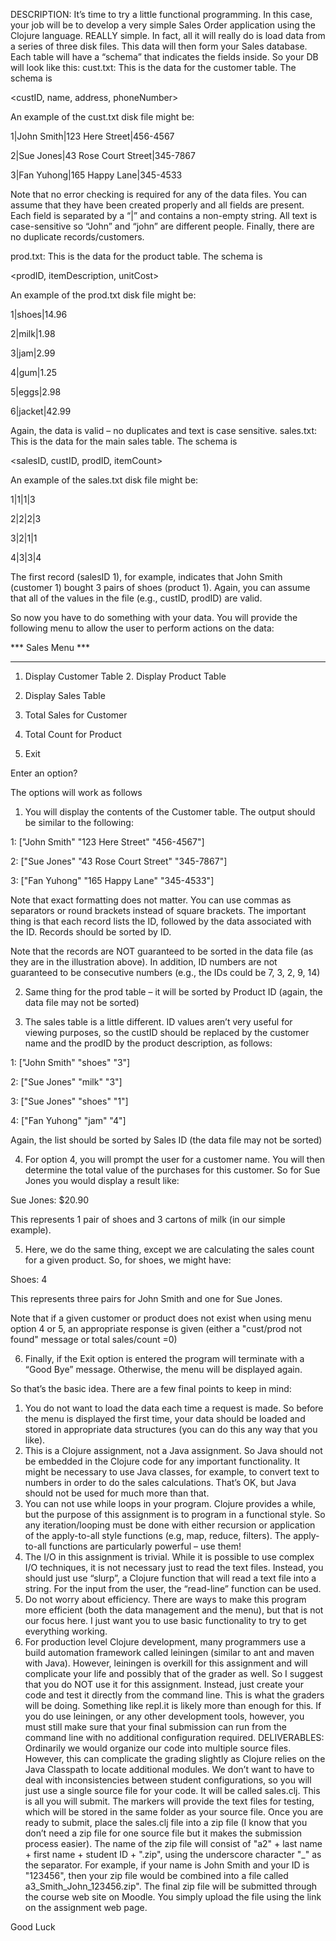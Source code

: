 
DESCRIPTION: It’s time to try a little functional programming. In this case, your job will be to develop a very simple Sales Order application using the Clojure language. REALLY simple. In fact, all it will really do is load data from a series of three disk files. This data will then form your Sales database. Each table will have a “schema” that indicates the fields inside. So your DB will look like this:
cust.txt: This is the data for the customer table. The schema is 

<custID, name, address, phoneNumber>

An example of the cust.txt disk file might be:

1|John Smith|123 Here Street|456-4567 

2|Sue Jones|43 Rose Court Street|345-7867 

3|Fan Yuhong|165 Happy Lane|345-4533


Note that no error checking is required for any of the data files. You can assume that they have been created properly and all fields are present. Each field is separated by a “|” and contains a non-empty string. All text is case-sensitive so “John” and “john” are different people. Finally, there are no duplicate records/customers.

prod.txt: This is the data for the product table. The schema is

<prodID, itemDescription, unitCost>

An example of the prod.txt disk file might be:

1|shoes|14.96 

2|milk|1.98 

3|jam|2.99 

4|gum|1.25 

5|eggs|2.98 

6|jacket|42.99


Again, the data is valid – no duplicates and text is case sensitive. 
sales.txt: This is the data for the main sales table. The schema is 


<salesID, custID, prodID, itemCount>


An example of the sales.txt disk file might be:


1|1|1|3

2|2|2|3

3|2|1|1

4|3|3|4


The first record (salesID 1), for example, indicates that John Smith (customer 1) bought 3 pairs of shoes (product 1). Again, you can assume that all of the values in the file (e.g., custID, prodID) are valid.


So now you have to do something with your data. You will provide the following menu to allow the user to perform actions on the data:


*** Sales Menu *** 

------------------

1. Display Customer Table 2. Display Product Table

3. Display Sales Table

4. Total Sales for Customer 

5. Total Count for Product 

6. Exit


Enter an option?


The options will work as follows


1. You will display the contents of the Customer table. The output should be similar to the following:


1: ["John Smith" "123 Here Street" "456-4567"]

2: ["Sue Jones" "43 Rose Court Street" "345-7867"] 

3: ["Fan Yuhong" "165 Happy Lane" "345-4533"]


Note that exact formatting does not matter. You can use commas as separators or round brackets instead of square brackets. The important thing is that each record lists the ID, followed by the data associated with the ID. Records should be sorted by ID.


Note that the records are NOT guaranteed to be sorted in the data file (as they are in the illustration above). In addition, ID numbers are not guaranteed to be consecutive numbers (e.g., the IDs could be 7, 3, 2, 9, 14)



2. Same thing for the prod table – it will be sorted by Product ID (again, the data file may not be sorted)


3. The sales table is a little different. ID values aren’t very useful for viewing purposes, so the custID should be replaced by the customer name and the prodID by the product description, as follows:


1: ["John Smith" "shoes" "3"] 

2: ["Sue Jones" "milk" "3"]

3: ["Sue Jones" "shoes" "1"] 

4: ["Fan Yuhong" "jam" "4"]


Again, the list should be sorted by Sales ID (the data file may not be sorted)


4. For option 4, you will prompt the user for a customer name. You will then determine the total value of the purchases for this customer. So for Sue Jones you would display a result like:


Sue Jones: $20.90


This represents 1 pair of shoes and 3 cartons of milk (in our simple example).


5. Here, we do the same thing, except we are calculating the sales count for a given product. So, for shoes, we might have:


Shoes: 4


This represents three pairs for John Smith and one for Sue Jones.


Note that if a given customer or product does not exist when using menu option 4 or 5, an appropriate response is given (either a "cust/prod not found" message or total sales/count =0)


6. Finally, if the Exit option is entered the program will terminate with a “Good Bye” message. Otherwise, the menu will be displayed again.


So that’s the basic idea. There are a few final points to keep in mind:


1. You do not want to load the data each time a request is made. So before the menu is displayed the first time, your data should be loaded and stored in appropriate data structures (you can do this any way that you like).
2. This is a Clojure assignment, not a Java assignment. So Java should not be embedded in the Clojure code for any important functionality. It might be necessary to use Java classes, for example, to convert text to numbers in order to do the sales calculations. That’s OK, but Java should not be used for much more than that.
3. You can not use while loops in your program. Clojure provides a while, but the purpose of this assignment is to program in a functional style. So any iteration/looping must be done with either recursion or application of the apply-to-all style functions (e.g, map, reduce, filters). The apply-to-all functions are particularly powerful – use them!
4. The I/O in this assignment is trivial. While it is possible to use complex I/O techniques, it is not necessary just to read the text files. Instead, you should just use “slurp”, a Clojure function that will read a text file into a string. For the input from the user, the “read-line” function can be used.
5. Do not worry about efficiency. There are ways to make this program more efficient (both the data management and the menu), but that is not our focus here. I just want you to use basic functionality to try to get everything working.
6. For production level Clojure development, many programmers use a build automation framework called leiningen (similar to ant and maven with Java). However, leiningen is overkill for this assignment and will complicate your life and possibly that of the grader as well. So I suggest that you do NOT use it for this assignment.
Instead, just create your code and test it directly from the command line. This is what the graders will be doing. Something like repl.it is likely more than enough for this. If you do use leiningen, or any other development tools, however, you must still make sure that your final submission can run from the command line with no additional configuration required.
DELIVERABLES: Ordinarily we would organize our code into multiple source files. However, this can complicate the grading slightly as Clojure relies on the Java Classpath to locate additional modules. We don’t want to have to deal with inconsistencies between student configurations, so you will just use a single source file for your code. It will be called sales.clj. This is all you will submit. The markers will provide the text files for testing, which will be stored in the same folder as your source file.
Once you are ready to submit, place the sales.clj file into a zip file (I know that you don’t need a zip file for one source file but it makes the submission process easier). The name of the zip file will consist of "a2" + last name + first name + student ID + ".zip", using the underscore character "_" as the separator. For example, if your name is John Smith and your ID is "123456", then your zip file would be combined into a file called a3_Smith_John_123456.zip". The final zip file will be submitted through the course web site on Moodle. You simply upload the file using the link on the assignment web page.

Good Luck

